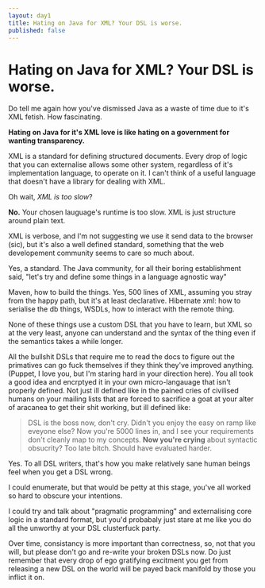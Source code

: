```yaml
---
layout: day1
title: Hating on Java for XML? Your DSL is worse.
published: false
---
```


Hating on Java for XML? Your DSL is worse.
==========================================

Do tell me again how you've dismissed Java as a waste of time due to it's XML fetish. How fascinating.

__Hating on Java for it's XML love is like hating on a government for wanting transparency.__

XML is a standard for defining structured documents. Every drop of logic that you can externalise allows some other system, regardless of it's implementation language, to operate on it.
I can't think of a useful language that doesn't have a library for dealing with XML. 

Oh wait, _XML is too slow_? 

__No.__ Your chosen lauguage's runtime is too slow. XML is just structure around plain text.

XML is verbose, and I'm not suggesting we use it send data to the browser (sic), but it's also a well defined standard, something that the web developement community seems to care so much about.

Yes, a standard. The Java community, for all their boring establishment said, "let's try and define some things in a language agnostic way"

Maven, how to build the things. Yes, 500 lines of XML, assuming you stray from the happy path, but it's at least declarative. Hibernate xml: how to serialise the db things, WSDLs, how to interact with the remote thing.

None of these things use a custom DSL that you have to learn, but XML so at the very least, anyone can understand and the syntax of the thing even if the semantics takes a while longer.

All the bullshit DSLs that require me to read the docs to figure out the primatives can go fuck themselves if they think they've improved anything. (Puppet, I love you, but I'm staring hard in your direction here).
You all took a good idea and encrptyed it in your own micro-langauage that isn't properly defined. Not just ill defined like in the pained cries of civilised humans on your mailing lists that are forced to sacrifice a goat at your alter of aracanea to get their shit working,
but ill defined like: 

> DSL is the boss now, don't cry. Didn't you enjoy the easy on ramp like eveyone else? 
> Now you're 5000 lines in, and I see your requirements don't cleanly map to my concepts. __Now you're crying__ about syntactic obsucrity? Too late bitch. Should have evaluated harder.

Yes. To all DSL writers, that's how you make relatively sane human beings feel when you get a DSL wrong.

I could enumerate, but that would be petty at this stage, you've all worked so hard to obscure your intentions.

I could try and talk about "pragmatic programming" and externalising core logic in a standard format, but you'd probabaly just stare at me like you do all the unworthy at your DSL clusterfuck party.

Over time, consistancy is more important than correctness, so, not that you will, but please don't go and re-write your broken DSLs now. Do just remember that every drop of ego gratifying excitment you get from releasing a new DSL on the world will be payed back manifold by those you inflict it on.
